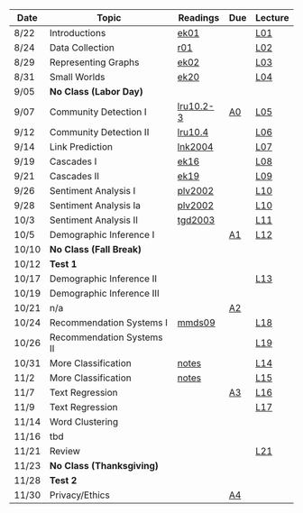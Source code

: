 

| Date  | Topic                      | Readings                      | Due           | Lecture      |
| ----- |----------------------------|-------------------------------|---------------|--------------|
| 8/22  | Introductions              |  [ek01](read/ek-01.pdf)       |               |[L01](lec/l01)|
| 8/24  | Data Collection            |  [r01](read/r-01.pdf)         |               |[L02](lec/l02)|
| 8/29  | Representing Graphs        |  [ek02](read/ek-02.pdf)       |               |[L03](lec/l03)|
| 8/31  | Small Worlds               |  [ek20](read/ek-20.pdf)       |               |[L04](lec/l04)|
| 9/05  | **No Class (Labor Day)**   |                               |               |              |  
| 9/07  | Community Detection I      |  [lru10.2-3](read/lru-10.pdf) | [A0](https://github.com/iit-cs579/assignments/tree/master/a0)  |[L05](lec/l05)|
| 9/12  | Community Detection II     |  [lru10.4](read/lru-10.pdf)   |               |[L06](lec/l06)|
| 9/14  | Link Prediction            |  [lnk2004](read/lnk2004.pdf)  |               |[L07](lec/l07)|
| 9/19  | Cascades I                 |  [ek16](read/ek-16.pdf)       |               |[L08](lec/l08)|
| 9/21  | Cascades II                |  [ek19](read/ek-19.pdf)       |               |[L09](lec/l09)|
| 9/26  | Sentiment Analysis I       |  [plv2002](read/plv2002.pdf)  |               |[L10](lec/l10)|
| 9/28  | Sentiment Analysis Ia      |  [plv2002](read/plv2002.pdf)  |               |[L10](lec/l10)|
| 10/3  | Sentiment Analysis II      |  [tgd2003](read/tgd2003.pdf)  |               |[L11](lec/l11)|
| 10/5  | Demographic Inference I    |                               | [A1](https://github.com/iit-cs579/assignments/tree/master/a1)                |[L12](lec/l12)|
| 10/10 | **No Class (Fall Break)**  |                               |               |              |
| 10/12 | **Test 1**                 |                               |               |              |
| 10/17 | Demographic Inference II   |                               |               |[L13](lec/l13)|
| 10/19 | Demographic Inference III  |                               |               |              |
| 10/21 | n/a                        |                               | [A2](https://github.com/iit-cs579/assignments/tree/master/a2) | |
| 10/24 | Recommendation Systems I   |[mmds09](http://infolab.stanford.edu/~ullman/mmds/ch9.pdf) |               |[L18](lec/l18/) |
| 10/26 | Recommendation Systems II  |                               |               |[L19](lec/l19)|
| 10/31 | More Classification        | [notes](/lec/l14/gd.pdf)      |               |[L14](lec/l14)|
| 11/2  | More Classification        | [notes](/lec/l14/logistic.pdf)|        | [L15](lec/l15) |
| 11/7  | Text Regression            |                               | [A3](https://github.com/iit-cs579/assignments/tree/master/a3) | [L16](lec/l16)|
| 11/9  | Text Regression            |                               |               |  [L17](lec/l17)       | 
| 11/14 | Word Clustering                         |                               |               |                       |
| 11/16 | tbd                        |                               |               |                       |
| 11/21 | Review                     |                               |               | [L21](lec/l21)        |
| 11/23 | **No Class (Thanksgiving)**|                               |               |                       |
| 11/28 | **Test 2**                    |                               | | |
| 11/30 |     Privacy/Ethics              |                               |       [A4](https://github.com/iit-cs579/assignments/tree/master/a4)        |          |
